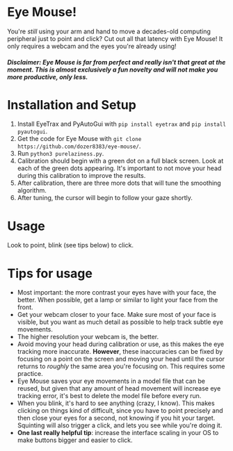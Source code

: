 # Eye Mouse!
You're _still_ using your arm and hand to move a decades-old computing peripheral just to point and click? Cut out all that latency with Eye Mouse! It only requires a webcam and the eyes you're already using!

##### Disclaimer: Eye Mouse is far from perfect and really isn't that great at the moment. This is almost exclusively a fun novelty and will not make you more productive, only less.

# Installation and Setup
1. Install EyeTrax and PyAutoGui with `pip install eyetrax` and `pip install pyautogui`.
2. Get the code for Eye Mouse with `git clone https://github.com/dozer8383/eye-mouse/`.
3. Run `python3 purelaziness.py`.
4. Calibration should begin with a green dot on a full black screen. Look at each of the green dots appearing. It's important to not move your head during this calibration to improve the results.
5. After calibration, there are three more dots that will tune the smoothing algorithm.
6. After tuning, the cursor will begin to follow your gaze shortly.

# Usage
Look to point, blink (see tips below) to click.

# Tips for usage
- Most important: the more contrast your eyes have with your face, the better. When possible, get a lamp or similar to light your face from the front.
- Get your webcam closer to your face. Make sure most of your face is visible, but you want as much detail as possible to help track subtle eye movements.
- The higher resolution your webcam is, the better.
- Avoid moving your head during calibration or use, as this makes the eye tracking more inaccurate. **However**, these inaccuracies can be fixed by focusing on a point on the screen and moving your head until the cursor returns to *roughly* the same area you're focusing on. This requires some practice.
- Eye Mouse saves your eye movements in a model file that can be reused, but given that any amount of head movement will increase eye tracking error, it's best to delete the model file before every run.
- When you blink, it's hard to see anything (crazy, I know). This makes clicking on things kind of difficult, since you have to point precisely and then close your eyes for a second, not knowing if you hit your target. Squinting will also trigger a click, and lets you see while you're doing it.
- **One last really helpful tip**: increase the interface scaling in your OS to make buttons bigger and easier to click.

